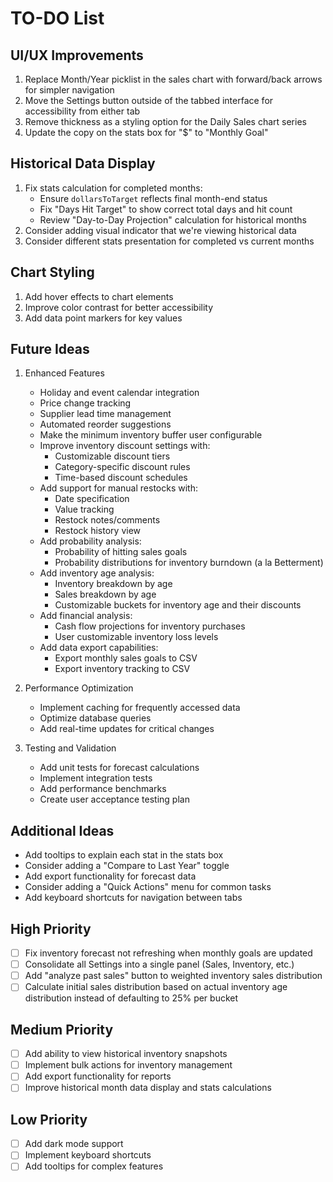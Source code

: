 # TO-DO List

## UI/UX Improvements
1. Replace Month/Year picklist in the sales chart with forward/back arrows for simpler navigation
2. Move the Settings button outside of the tabbed interface for accessibility from either tab
3. Remove thickness as a styling option for the Daily Sales chart series
4. Update the copy on the stats box for "$" to "Monthly Goal"

## Historical Data Display
1. Fix stats calculation for completed months:
   - Ensure `dollarsToTarget` reflects final month-end status
   - Fix "Days Hit Target" to show correct total days and hit count
   - Review "Day-to-Day Projection" calculation for historical months
2. Consider adding visual indicator that we're viewing historical data
3. Consider different stats presentation for completed vs current months

## Chart Styling
1. Add hover effects to chart elements
2. Improve color contrast for better accessibility
3. Add data point markers for key values

## Future Ideas
1. Enhanced Features
   - Holiday and event calendar integration
   - Price change tracking
   - Supplier lead time management
   - Automated reorder suggestions
   - Make the minimum inventory buffer user configurable
   - Improve inventory discount settings with:
     - Customizable discount tiers
     - Category-specific discount rules
     - Time-based discount schedules
   - Add support for manual restocks with:
     - Date specification
     - Value tracking
     - Restock notes/comments
     - Restock history view
   - Add probability analysis:
     - Probability of hitting sales goals
     - Probability distributions for inventory burndown (a la Betterment)
   - Add inventory age analysis:
     - Inventory breakdown by age
     - Sales breakdown by age
     - Customizable buckets for inventory age and their discounts
   - Add financial analysis:
     - Cash flow projections for inventory purchases
     - User customizable inventory loss levels
   - Add data export capabilities:
     - Export monthly sales goals to CSV
     - Export inventory tracking to CSV

2. Performance Optimization
   - Implement caching for frequently accessed data
   - Optimize database queries
   - Add real-time updates for critical changes

3. Testing and Validation
   - Add unit tests for forecast calculations
   - Implement integration tests
   - Add performance benchmarks
   - Create user acceptance testing plan

## Additional Ideas
- Add tooltips to explain each stat in the stats box
- Consider adding a "Compare to Last Year" toggle
- Add export functionality for forecast data
- Consider adding a "Quick Actions" menu for common tasks
- Add keyboard shortcuts for navigation between tabs

## High Priority
- [ ] Fix inventory forecast not refreshing when monthly goals are updated
- [ ] Consolidate all Settings into a single panel (Sales, Inventory, etc.)
- [ ] Add "analyze past sales" button to weighted inventory sales distribution
- [ ] Calculate initial sales distribution based on actual inventory age distribution instead of defaulting to 25% per bucket

## Medium Priority
- [ ] Add ability to view historical inventory snapshots
- [ ] Implement bulk actions for inventory management
- [ ] Add export functionality for reports
- [ ] Improve historical month data display and stats calculations

## Low Priority
- [ ] Add dark mode support
- [ ] Implement keyboard shortcuts
- [ ] Add tooltips for complex features 